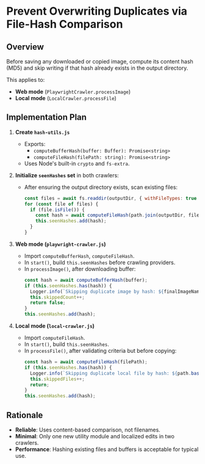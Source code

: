 # Prevent Overwriting Duplicates via File-Hash Comparison

## Overview

Before saving any downloaded or copied image, compute its content hash (MD5) and skip writing if that hash already exists in the output directory.

This applies to:
- **Web mode** (`PlaywrightCrawler.processImage`)
- **Local mode** (`LocalCrawler.processFile`)

## Implementation Plan

1. **Create `hash-utils.js`**
   - Exports:
     - `computeBufferHash(buffer: Buffer): Promise<string>`
     - `computeFileHash(filePath: string): Promise<string>`
   - Uses Node's built-in `crypto` and `fs-extra`.

2. **Initialize `seenHashes` set** in both crawlers:
   - After ensuring the output directory exists, scan existing files:
     ```js
     const files = await fs.readdir(outputDir, { withFileTypes: true });
     for (const file of files) {
       if (file.isFile()) {
         const hash = await computeFileHash(path.join(outputDir, file.name));
         this.seenHashes.add(hash);
       }
     }
     ```

3. **Web mode (`playwright-crawler.js`)**
   - Import `computeBufferHash`, `computeFileHash`.
   - In `start()`, build `this.seenHashes` before crawling providers.
   - In `processImage()`, after downloading buffer:
     ```js
     const hash = await computeBufferHash(buffer);
     if (this.seenHashes.has(hash)) {
       Logger.info(`Skipping duplicate image by hash: ${finalImageName}`);
       this.skippedCount++;
       return false;
     }
     this.seenHashes.add(hash);
     ```

4. **Local mode (`local-crawler.js`)**
   - Import `computeFileHash`.
   - In `start()`, build `this.seenHashes`.
   - In `processFile()`, after validating criteria but before copying:
     ```js
     const hash = await computeFileHash(filePath);
     if (this.seenHashes.has(hash)) {
       Logger.info(`Skipping duplicate local file by hash: ${path.basename(filePath)}`);
       this.skippedFiles++;
       return;
     }
     this.seenHashes.add(hash);
     ```

## Rationale
- **Reliable**: Uses content-based comparison, not filenames.
- **Minimal**: Only one new utility module and localized edits in two crawlers.
- **Performance**: Hashing existing files and buffers is acceptable for typical use.
